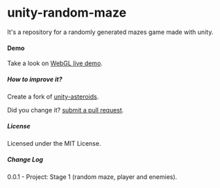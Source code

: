 # unity-random-maze
It's a repository for a randomly generated mazes game made with unity.

#### Demo

Take a look on [WebGL live demo](https://cdn.rawgit.com/joaokucera/unity-random-maze/development/build/randommaze/index.html).

##### How to improve it?

Create a fork of [unity-asteroids](https://github.com/joaokucera/unity-random-maze/fork). 

Did you change it? [submit a pull request](https://github.com/joaokucera/unity-random-maze/pull/new/master).

##### License

Licensed under the MIT License.

##### Change Log

0.0.1 - Project: Stage 1 (random maze, player and enemies).